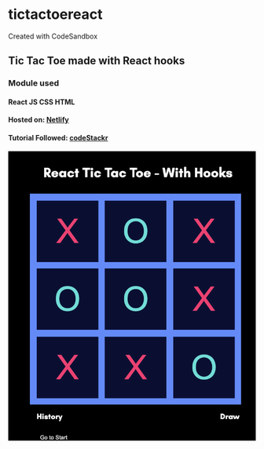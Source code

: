 # tictactoereact

Created with CodeSandbox

## Tic Tac Toe made with React hooks

### Module used
#### React JS CSS HTML

#### Hosted on: [Netlify](https://reactjstic.netlify.app/)
#### Tutorial Followed: [codeStackr](https://www.youtube.com/watch?v=08r9mDQvXpU)

![ss](./public/ss.png)
